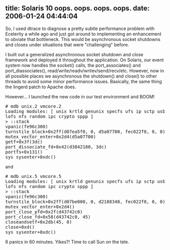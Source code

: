 title: Solaris 10 oops. oops. oops. oops.
date: 2006-01-24 04:44:04
---

<p>So, I used dtrace to diagnose a pretty subtle performance problem with Ecelerity a while ago and just got around to implementing an enhancement to obviate that bottleneck.  This would be asynchronous socket shutdowns and closes under situations that were "challenging" before.</p>

<p>I built out a generalized asynchronous socket shutdown and close framework and deployed it throughout the application.  On Solaris, our event system now handles the socket() calls, the port_associates() and port_diassociates(), read/write/readv/writev/send/recv/etc.  However, now in all possible places we asynchronous the shutdown() and close() to other threads to avoid some minor performance issues.  Basically, the same thing the lingerd patch to Apache does.</p>

<p>However...  I launched the new code in our test environment and BOOM!</p>

<pre>
# mdb unix.2 vmcore.2
Loading modules: [ unix krtld genunix specfs ufs ip sctp usba fctl nca
lofs nfs random ipc crypto sppp ]
> ::stack
vpanic(fe96c300)
turnstile_block+0x2ff(d07ea5f0, 0, d5a07700, fec022f8, 0, 0)
mutex_vector_enter+0x2d4(d5a07700)
getf+0x3f(3dc)
port_dissociate_fd+0x42(d3842180, 3dc)
portfs+0x131()
sys_sysenter+0xdc()
</pre>

and

<pre>
# mdb unix.5 vmcore.5
Loading modules: [ unix krtld genunix specfs ufs ip sctp usba fctl nca
lofs nfs random ipc crypto sppp ]
> ::stack
vpanic(fe96c300)
turnstile_block+0x2ff(d07be000, 0, d2188348, fec022f8, 0, 0)
mutex_vector_enter+0x2d4()
port_close_pfd+0x2f(d43742c0)
port_close_fd+0x58(d43742c0, 45)
closeandsetf+0x2db(45, 0)
close+0xd()
sys_sysenter+0xdc()
</pre>

<p>6 panics in 60 minutes.  Yikes?!  Time to call Sun on the tele.</p>
